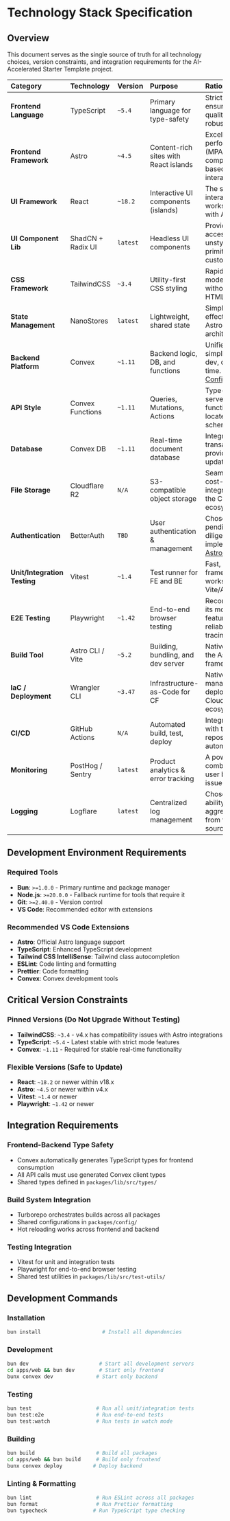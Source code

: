 # Technology Stack Specification

## Overview

This document serves as the single source of truth for all technology choices, version constraints, and integration requirements for the AI-Accelerated Starter Template project.

| Category | Technology | Version | Purpose | Rationale |
| :--- | :--- | :--- | :--- | :--- |
| **Frontend Language** | TypeScript | `~5.4` | Primary language for type-safety | Strict mode ensures code quality and robustness. |
| **Frontend Framework** | Astro | `~4.5` | Content-rich sites with React islands | Excellent performance (MPA) with component-based interactivity. |
| **UI Framework** | React | `~18.2` | Interactive UI components (islands) | The standard for interactive UI, works seamlessly with Astro. |
| **UI Component Lib** | ShadCN + Radix UI | `latest` | Headless UI components | Provides accessible, unstyled primitives for a custom design. |
| **CSS Framework** | TailwindCSS | `~3.4` | Utility-first CSS styling | Rapidly builds modern designs without leaving HTML. |
| **State Management**| NanoStores | `latest` | Lightweight, shared state | Simple and effective for Astro's island architecture. |
| **Backend Platform**| Convex | `~1.11` | Backend logic, DB, and functions | Unified platform simplifies backend dev, offers real-time. [ESLint Config](https://docs.convex.dev/eslint) |
| **API Style** | Convex Functions | `~1.11` | Queries, Mutations, Actions | Type-safe, serverless functions co-located with the schema. |
| **Database** | Convex DB | `~1.11` | Real-time document database | Integrated, transactional, and provides real-time updates. |
| **File Storage** | Cloudflare R2 | `N/A` | S3-compatible object storage | Seamless and cost-effective integration with the Cloudflare ecosystem. |
| **Authentication** | BetterAuth | `TBD` | User authentication & management | Chosen solution, pending final due diligence during implementation. [Astro Integration](https://www.better-auth.com/docs/integrations/astro) |
| **Unit/Integration Testing** | Vitest | `~1.4` | Test runner for FE and BE | Fast, modern test framework that works well with Vite/Astro/Convex. |
| **E2E Testing** | Playwright | `~1.42` | End-to-end browser testing | Recommended for its modern features, reliability, and tracing. |
| **Build Tool** | Astro CLI / Vite | `~5.2` | Building, bundling, and dev server | Native tooling for the Astro framework. |
| **IaC / Deployment** | Wrangler CLI | `~3.47`| Infrastructure-as-Code for CF | Native tool for managing and deploying to the Cloudflare ecosystem. |
| **CI/CD** | GitHub Actions | `N/A` | Automated build, test, deploy | Integrates directly with the project repository for automation. |
| **Monitoring** | PostHog / Sentry | `latest` | Product analytics & error tracking | A powerful combination for user behavior and issue diagnosis. |
| **Logging** | Logflare | `latest` | Centralized log management | Chosen for its ability to aggregate logs from various sources. |

## Development Environment Requirements

### Required Tools
- **Bun**: `>=1.0.0` - Primary runtime and package manager
- **Node.js**: `>=20.0.0` - Fallback runtime for tools that require it
- **Git**: `>=2.40.0` - Version control
- **VS Code**: Recommended editor with extensions

### Recommended VS Code Extensions
- **Astro**: Official Astro language support
- **TypeScript**: Enhanced TypeScript development
- **Tailwind CSS IntelliSense**: Tailwind class autocompletion
- **ESLint**: Code linting and formatting
- **Prettier**: Code formatting
- **Convex**: Convex development tools

## Critical Version Constraints

### Pinned Versions (Do Not Upgrade Without Testing)
- **TailwindCSS**: `~3.4` - v4.x has compatibility issues with Astro integrations
- **TypeScript**: `~5.4` - Latest stable with strict mode features
- **Convex**: `~1.11` - Required for stable real-time functionality

### Flexible Versions (Safe to Update)
- **React**: `~18.2` or newer within v18.x
- **Astro**: `~4.5` or newer within v4.x
- **Vitest**: `~1.4` or newer
- **Playwright**: `~1.42` or newer

## Integration Requirements

### Frontend-Backend Type Safety
- Convex automatically generates TypeScript types for frontend consumption
- All API calls must use generated Convex client types
- Shared types defined in `packages/lib/src/types/`

### Build System Integration
- Turborepo orchestrates builds across all packages
- Shared configurations in `packages/config/`
- Hot reloading works across frontend and backend

### Testing Integration
- Vitest for unit and integration tests
- Playwright for end-to-end browser testing
- Shared test utilities in `packages/lib/src/test-utils/`

## Development Commands

### Installation
```bash
bun install                    # Install all dependencies
```

### Development
```bash
bun dev                       # Start all development servers
cd apps/web && bun dev        # Start only frontend
bunx convex dev              # Start only backend
```

### Testing
```bash
bun test                     # Run all unit/integration tests
bun test:e2e                 # Run end-to-end tests
bun test:watch               # Run tests in watch mode
```

### Building
```bash
bun build                    # Build all packages
cd apps/web && bun build     # Build only frontend
bunx convex deploy          # Deploy backend
```

### Linting & Formatting
```bash
bun lint                     # Run ESLint across all packages
bun format                   # Run Prettier formatting
bun typecheck               # Run TypeScript type checking
```
